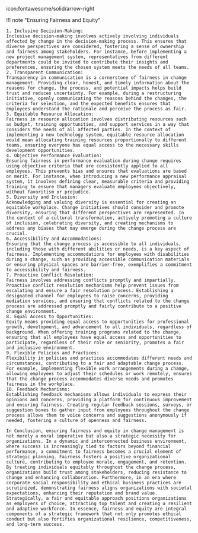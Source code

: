 icon:fontawesome/solid/arrow-right

!!! note "Ensuring Fairness and Equity"

    1. Inclusive Decision-Making:
    Inclusive decision-making involves actively involving individuals affected by change in the decision-making process. This ensures that diverse perspectives are considered, fostering a sense of ownership and fairness among stakeholders. For instance, before implementing a new project management system, representatives from different departments could be invited to contribute their insights and preferences, ensuring the chosen system meets the needs of all teams.
    2. Transparent Communication:
    Transparency in communication is a cornerstone of fairness in change management. Providing clear, honest, and timely information about the reasons for change, the process, and potential impacts helps build trust and reduces uncertainty. For example, during a restructuring initiative, openly communicating the reasons behind the changes, the criteria for selection, and the expected benefits ensures that employees understand the rationale and perceive the process as fair.
    3. Equitable Resource Allocation:
    Fairness in resource allocation involves distributing resources such as budget, training opportunities, and support services in a way that considers the needs of all affected parties. In the context of implementing a new technology system, equitable resource allocation would mean allocating training resources proportionally to different teams, ensuring everyone has equal access to the necessary skills development opportunities.
    4. Objective Performance Evaluation:
    Ensuring fairness in performance evaluation during change requires using objective criteria that are consistently applied to all employees. This prevents bias and ensures that evaluations are based on merit. For instance, when introducing a new performance appraisal system, it involves defining clear, measurable criteria and providing training to ensure that managers evaluate employees objectively, without favoritism or prejudice.
    5. Diversity and Inclusion:
    Acknowledging and valuing diversity is essential for creating an equitable workplace. Change initiatives should consider and promote diversity, ensuring that different perspectives are represented. In the context of a cultural transformation, actively promoting a culture of inclusion, celebrating diversity, and creating mechanisms to address any biases that may emerge during the change process are crucial.
    6. Accessibility and Accommodations:
    Ensuring that the change process is accessible to all individuals, including those with different abilities or needs, is a key aspect of fairness. Implementing accommodations for employees with disabilities during a change, such as providing accessible communication materials or ensuring physical spaces are barrier-free, exemplifies a commitment to accessibility and fairness.
    7. Proactive Conflict Resolution:
    Fairness involves addressing conflicts promptly and impartially. Proactive conflict resolution mechanisms help prevent issues from escalating and ensure a fair resolution process. Establishing a designated channel for employees to raise concerns, providing mediation services, and ensuring that conflicts related to the change process are addressed promptly and fairly contribute to a positive change environment.
    8. Equal Access to Opportunities:
    Equity means providing equal access to opportunities for professional growth, development, and advancement to all individuals, regardless of background. When offering training programs related to the change, ensuring that all employees have equal access and opportunities to participate, regardless of their role or seniority, promotes a fair and inclusive environment.
    9. Flexible Policies and Practices:
    Flexibility in policies and practices accommodates different needs and circumstances, contributing to a fair and adaptable change process. For example, implementing flexible work arrangements during a change, allowing employees to adjust their schedules or work remotely, ensures that the change process accommodates diverse needs and promotes fairness in the workplace.
    10. Feedback Mechanisms:
    Establishing feedback mechanisms allows individuals to express their opinions and concerns, providing a platform for continuous improvement and ensuring fairness. Creating regular feedback sessions, surveys, or suggestion boxes to gather input from employees throughout the change process allows them to voice concerns and suggestions anonymously if needed, fostering a culture of openness and fairness.
    
    In Conclusion, ensuring fairness and equity in change management is not merely a moral imperative but also a strategic necessity for organizations. In a dynamic and interconnected business environment, where success is increasingly tied to factors beyond financial performance, a commitment to fairness becomes a crucial element of strategic planning. Fairness fosters a positive organizational culture, contributing to employee morale, engagement, and retention. By treating individuals equitably throughout the change process, organizations build trust among stakeholders, reducing resistance to change and enhancing collaboration. Furthermore, in an era where corporate social responsibility and ethical business practices are scrutinized, demonstrating fairness aligns organizations with societal expectations, enhancing their reputation and brand value. Strategically, a fair and equitable approach positions organizations as employers of choice, attracting top talent and creating a resilient and adaptive workforce. In essence, fairness and equity are integral components of a strategic framework that not only promotes ethical conduct but also fortifies organizational resilience, competitiveness, and long-term success.
